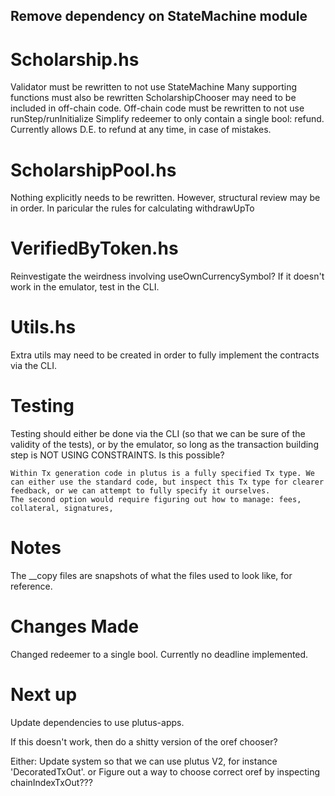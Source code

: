 ## Remove dependency on StateMachine module

# Scholarship.hs
Validator must be rewritten to not use StateMachine
Many supporting functions must also be rewritten
ScholarshipChooser may need to be included in off-chain code.
Off-chain code must be rewritten to not use runStep/runInitialize
Simplify redeemer to only contain a single bool: refund. Currently allows D.E. to refund at any time, in case of mistakes. 

# ScholarshipPool.hs
Nothing explicitly needs to be rewritten.
However, structural review may be in order. 
In paricular the rules for calculating withdrawUpTo

# VerifiedByToken.hs
Reinvestigate the weirdness involving useOwnCurrencySymbol? 
If it doesn't work in the emulator, test in the CLI. 

# Utils.hs
Extra utils may need to be created in order to fully implement the contracts via the CLI. 

# Testing
Testing should either be done via the CLI (so that we can be sure of the validity of the tests),
    or by the emulator, so long as the transaction building step is NOT USING CONSTRAINTS. Is this possible? 

    Within Tx generation code in plutus is a fully specified Tx type. We can either use the standard code, but inspect this Tx type for clearer
    feedback, or we can attempt to fully specify it ourselves. 
    The second option would require figuring out how to manage: fees, collateral, signatures, 

# Notes
The __copy files are snapshots of what the files used to look like, for reference. 


# Changes Made
Changed redeemer to a single bool. 
Currently no deadline implemented. 

# Next up
Update dependencies to use plutus-apps. 

If this doesn't work, then do a shitty version of the oref chooser? 

Either:
    Update system so that we can use plutus V2, for instance 'DecoratedTxOut'.
    or Figure out a way to choose correct oref by inspecting chainIndexTxOut???